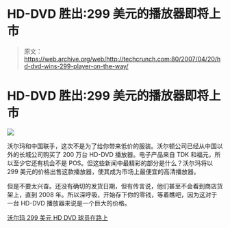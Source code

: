 # HD-DVD 胜出:299 美元的播放器即将上市

> 原文：<https://web.archive.org/web/http://techcrunch.com:80/2007/04/20/hd-dvd-wins-299-player-on-the-way/>

# HD-DVD 胜出:299 美元的播放器即将上市

![](img/ee6e074cacf3028b2efd9c62359b6f3a.png)

沃尔玛和中国联手，这次不是为了给你带来低价的服装。沃尔顿公司已经从中国以外的长城公司购买了 200 万台 HD-DVD 播放器。电子产品来自 TDK 和福元，所以至少它还有机会不是 POS。但这些新闻中最精彩的部分是什么？沃尔玛将以 299 美元的价格出售这款播放器，使其成为市场上最便宜的高清播放器。

但是不要太兴奋。还没有确切的发货日期，但有传言说，他们甚至不会看到商店货架上，直到 2008 年。所以深呼吸，开始存下你的零钱，等着瞧吧，因为这对于一台 HD-DVD 播放器来说是一个巨大的价格。

[沃尔玛 299 美元 HD DVD 球员在路上](https://web.archive.org/web/20210119111514/http://www.engadget.com/2007/04/20/the-wal-mart-299-hd-dvd-player-on-the-way/)